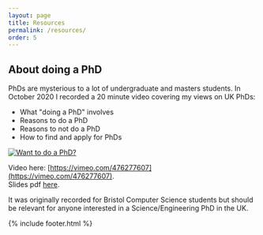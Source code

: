 ```yaml
---
layout: page
title: Resources
permalink: /resources/
order: 5
---
```


## About doing a PhD

PhDs are mysterious to a lot of undergraduate and masters students. In October 2020 I recorded a 20 minute video covering my views on UK PhDs:

- What "doing a PhD" involves
- Reasons to do a PhD
- Reasons to not do a PhD
- How to find and apply for PhDs

[![Want to do a PhD?](https://github.com/odonnellgroup/odonnellgroup.github.io/raw/master/docs/PhDvideo_screenshot.png)](https://vimeo.com/476277607 "Want to do a PhD?")

Video here: [https://vimeo.com/476277607](https://vimeo.com/476277607).  
Slides pdf [here](https://github.com/odonnellgroup/odonnellgroup.github.io/raw/master/docs/DoingAPhD_CianODonnell.pdf).

It was originally recorded for Bristol Computer Science students but should be relevant for anyone interested in a Science/Engineering PhD in the UK.

{% include footer.html %}

